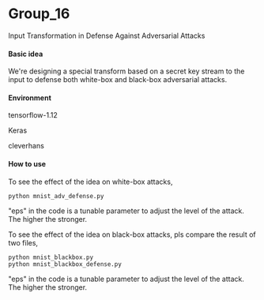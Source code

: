 # Group_16
Input Transformation in Defense Against Adversarial Attacks

#### Basic idea

We're designing a special transform based on a secret key stream to the input to defense both white-box and black-box adversarial attacks.

#### Environment
tensorflow-1.12 

Keras

cleverhans


#### How to use

To see the effect of the idea on white-box attacks,

```shell
python mnist_adv_defense.py
```

"eps" in the code is a tunable parameter to adjust the level of the attack. The higher the stronger.

To see the effect of the idea on black-box attacks, pls compare the result of two files,

```shell
python mnist_blackbox.py
python mnist_blackbox_defense.py
```

"eps" in the code is a tunable parameter to adjust the level of the attack. The higher the stronger.
